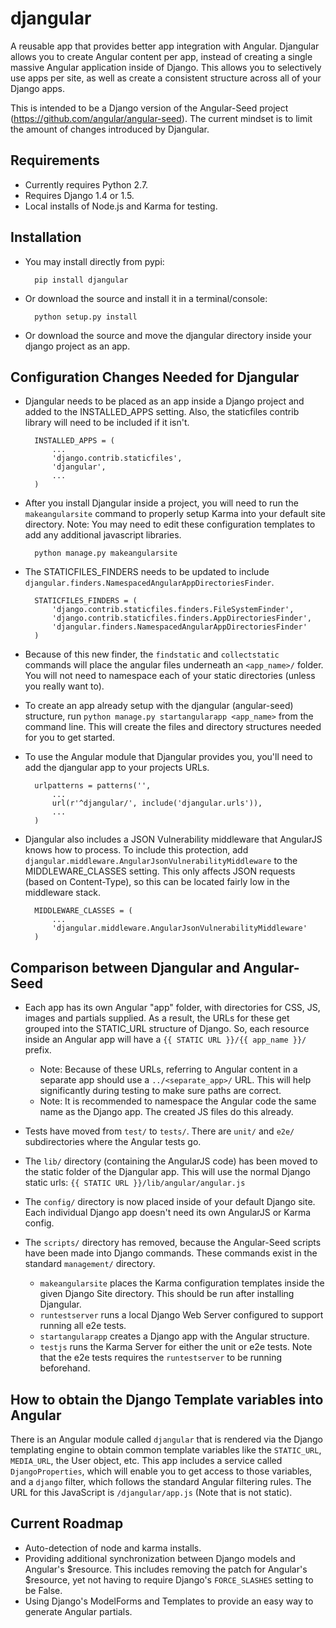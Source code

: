 djangular
=========

A reusable app that provides better app integration with Angular. Djangular
allows you to create Angular content per app, instead of creating a single
massive Angular application inside of Django. This allows you to selectively use
apps per site, as well as create a consistent structure across all of your
Django apps.

This is intended to be a Django version of the Angular-Seed project
(https://github.com/angular/angular-seed). The current mindset is to limit the
amount of changes introduced by Djangular.


Requirements
------------

+ Currently requires Python 2.7.
+ Requires Django 1.4 or 1.5.
+ Local installs of Node.js and Karma for testing.


Installation
------------

+ You may install directly from pypi:

        pip install djangular

+ Or download the source and install it in a terminal/console:

        python setup.py install

+ Or download the source and move the djangular directory inside your django
  project as an app.


Configuration Changes Needed for Djangular
------------------------------------------

+ Djangular needs to be placed as an app inside a Django project and added to
  the INSTALLED_APPS setting. Also, the staticfiles contrib library will need to
  be included if it isn't.

        INSTALLED_APPS = (
            ...
            'django.contrib.staticfiles',
            'djangular',
            ...
        )

+ After you install Djangular inside a project, you will need to run the
  `makeangularsite` command to properly setup Karma into your default site
  directory. Note: You may need to edit these configuration templates to add any
  additional javascript libraries.

        python manage.py makeangularsite

+ The STATICFILES_FINDERS needs to be updated to include
`djangular.finders.NamespacedAngularAppDirectoriesFinder`.

        STATICFILES_FINDERS = (
            'django.contrib.staticfiles.finders.FileSystemFinder',
            'django.contrib.staticfiles.finders.AppDirectoriesFinder',
            'djangular.finders.NamespacedAngularAppDirectoriesFinder'
        )

+ Because of this new finder, the `findstatic` and `collectstatic` commands will
  place the angular files underneath an `<app_name>/` folder. You will not need
  to namespace each of your static directories (unless you really want to).

+ To create an app already setup with the djangular (angular-seed) structure,
  run `python manage.py startangularapp <app_name>` from the command line. This
  will create the files and directory structures needed for you to get started.

+ To use the Angular module that Djangular provides you, you'll need to add the
  djangular app to your projects URLs.

        urlpatterns = patterns('',
            ...
            url(r'^djangular/', include('djangular.urls')),
            ...
        )

+ Djangular also includes a JSON Vulnerability middleware that AngularJS knows
  how to process. To include this protection, add
  `djangular.middleware.AngularJsonVulnerabilityMiddleware` to the
  MIDDLEWARE_CLASSES setting. This only affects JSON requests (based on
  Content-Type), so this can be located fairly low in the middleware stack.

        MIDDLEWARE_CLASSES = (
            ...
            'djangular.middleware.AngularJsonVulnerabilityMiddleware'
        )


Comparison between Djangular and Angular-Seed
---------------------------------------------

+ Each app has its own Angular "app" folder, with directories for CSS, JS,
  images and partials supplied. As a result, the URLs for these get grouped into
  the STATIC_URL structure of Django. So, each resource inside an Angular app
  will have a `{{ STATIC URL }}/{{ app_name }}/` prefix.
    * Note: Because of these URLs, referring to Angular content in a separate
      app should use a `../<separate_app>/` URL. This will help significantly
      during testing to make sure paths are correct.
    * Note: It is recommended to namespace the Angular code the same name as the
      Django app. The created JS files do this already.

+ Tests have moved from `test/` to `tests/`. There are `unit/` and `e2e/`
subdirectories where the Angular tests go.

+ The `lib/` directory (containing the AngularJS code) has been moved to the
  static folder of the Djangular app. This will use the normal Django static
  urls: `{{ STATIC URL }}/lib/angular/angular.js`

+ The `config/` directory is now placed inside of your default Django site. Each
  individual Django app doesn't need its own AngularJS or Karma config.

+ The `scripts/` directory has removed, because the Angular-Seed scripts have
  been made into Django commands. These commands exist in the standard
  `management/` directory.
    * `makeangularsite` places the Karma configuration templates inside the
      given Django Site directory. This should be run after installing
      Djangular.
    * `runtestserver` runs a local Django Web Server configured to support
      running all e2e tests.
    * `startangularapp` creates a Django app with the Angular structure.
    * `testjs` runs the Karma Server for either the unit or e2e tests. Note that
      the e2e tests requires the `runtestserver` to be running beforehand.


How to obtain the Django Template variables into Angular
--------------------------------------------------------

There is an Angular module called `djangular` that is rendered via the Django
templating engine to obtain common template variables like the `STATIC_URL`,
`MEDIA_URL`, the User object, etc. This app includes a service called
`DjangoProperties`, which will enable you to get access to those variables, and
a `django` filter, which follows the standard Angular filtering rules. The URL
for this JavaScript is `/djangular/app.js` (Note that is not static).


Current Roadmap
---------------

+ Auto-detection of node and karma installs.
+ Providing additional synchronization between Django models and Angular's
  $resource. This includes removing the patch for Angular's $resource, yet not
  having to require Django's `FORCE_SLASHES` setting to be False.
+ Using Django's ModelForms and Templates to provide an easy way to generate
  Angular partials.
